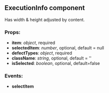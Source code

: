 ## **ExecutionInfo component**

Has width & height adjusted by content.

### Props:

- **item**: _object_, required
- **selectedItem**: _number_, optional, default = null
- **defectTypes**: _object_, required
- **className**: _string_, optional, default = ''
- **isSelected**: _boolean_, optional, default=false

### Events:

- **selectItem**
